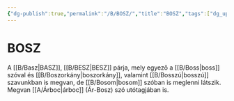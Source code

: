 ```yaml
---
{"dg-publish":true,"permalink":"/B/BOSZ/","title":"BOSZ","tags":["dg_uploaded"],"created":"2023-10-11T06:32","updated":"2023-11-08T03:35"}
---
```



# BOSZ

A [[B/Basz\|BASZ]], [[B/BESZ\|BESZ]] párja, mely egyező a [[B/Boss\|boss]] szóval és [[B/Boszorkány\|boszorkány]], valamint [[B/Bosszú\|bosszú]] szavunkban is megvan, de [[B/Bosom\|bosom]] szóban is meglenni látszik.  
Megvan [[A/Árboc\|árboc]] (Ár-Bosz) szó utótagjában is.  